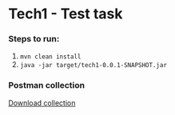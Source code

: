# Tech1 - Test task

### Steps to run:

1. `mvn clean install`
2. `java -jar target/tech1-0.0.1-SNAPSHOT.jar`

### Postman collection

[Download collection](../../raw/master/Tech1.postman_collection.json)

    